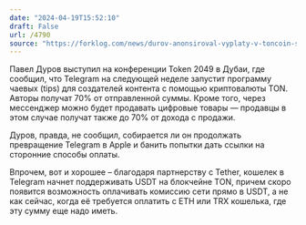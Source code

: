 ```yaml
---
date: "2024-04-19T15:52:10"
draft: False
url: /4790
source: "https://forklog.com/news/durov-anonsiroval-vyplaty-v-toncoin-sozdatelyam-kontenta"
---
```


Павел Дуров выступил на конференции Token 2049 в Дубаи, где сообщил, что Telegram на следующей неделе запустит программу чаевых (tips) для создателей контента с помощью криптовалюты TON. Авторы получат 70% от отправленной суммы. Кроме того, через мессенджер можно будет продавать цифровые товары — продавцы в этом случае получат также до 70% от дохода с продажи.

Дуров, правда, не сообщил, собирается ли он продолжать превращение Telegram в Apple и банить попытки дать ссылки на сторонние способы оплаты.

Впрочем, вот и хорошее – благодаря партнерству с Tether, кошелек в Telegram начнет поддерживать USDT на блокчейне TON, причем скоро появится возможность оплачивать комиссию сети прямо в USDT, а не как сейчас, когда её требуется оплатить с ETH или TRX кошелька, где эту сумму еще надо иметь.
